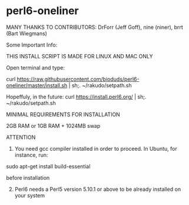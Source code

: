 # perl6-oneliner

MANY THANKS TO CONTRIBUTORS: DrForr (Jeff Goff), nine (niner), brrt (Bart Wiegmans)

Some Important Info:

THIS INSTALL SCRIPT IS MADE FOR LINUX AND MAC ONLY

Open terminal and type:

curl https://raw.githubusercontent.com/bioduds/perl6-oneliner/master/install.sh | sh;. ~/rakudo/setpath.sh

Hopeffuly, in the future: curl https://install.perl6.org/ | sh;. ~/rakudo/setpath.sh

MINIMAL REQUIREMENTS FOR INSTALLATION

2GB RAM or 1GB RAM + 1024MB swap

ATTENTION

1. You need gcc compiler installed in order to proceed. In Ubuntu, for instance, run:

sudo apt-get install build-essential

before installation

2. Perl6 needs a Perl5 version 5.10.1 or above to be already installed on your system

